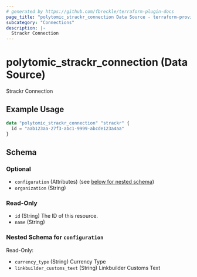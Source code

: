 ```yaml
---
# generated by https://github.com/fbreckle/terraform-plugin-docs
page_title: "polytomic_strackr_connection Data Source - terraform-provider-polytomic"
subcategory: "Connections"
description: |-
  Strackr Connection
---
```


# polytomic_strackr_connection (Data Source)

Strackr Connection

## Example Usage

```terraform
data "polytomic_strackr_connection" "strackr" {
  id = "aab123aa-27f3-abc1-9999-abcde123a4aa"
}
```

<!-- schema generated by tfplugindocs -->
## Schema

### Optional

- `configuration` (Attributes) (see [below for nested schema](#nestedatt--configuration))
- `organization` (String)

### Read-Only

- `id` (String) The ID of this resource.
- `name` (String)

<a id="nestedatt--configuration"></a>
### Nested Schema for `configuration`

Read-Only:

- `currency_type` (String) Currency Type
- `linkbuilder_customs_text` (String) Linkbuilder Customs Text


